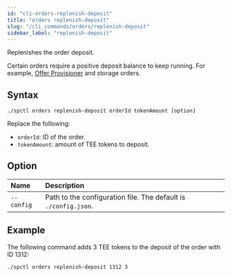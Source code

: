 ```yaml
---
id: "cli-orders-replenish-deposit"
title: "orders replenish-deposit"
slug: "/cli_commands/orders/replenish-deposit"
sidebar_label: "replenish-deposit"
---
```


Replenishes the order deposit.

Certain orders require a positive deposit balance to keep running. For example, [Offer Provisioner](/developers/cli_guides/providers_offers#step-5-run-offer-provisioner) and storage orders.

## Syntax

```
./spctl orders replenish-deposit orderId tokenAmount [option]
```

Replace the following:

- `orderId`: ID of the order.
- `tokenAmount`: amount of TEE tokens to deposit.

## Option

| **Name** | **Description** |
| :- | :- |
| `--config` | Path to the configuration file. The default is `./config.json`. |

## Example

The following command adds 3 TEE tokens to the deposit of the order with ID 1312:

```
./spctl orders replenish-deposit 1312 3
```